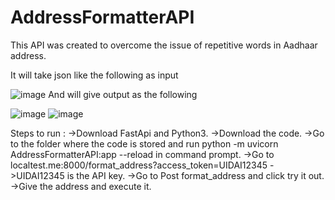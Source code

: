 # AddressFormatterAPI
This API was created to overcome the issue of repetitive words in Aadhaar address.

It will take json like the following as input

![image](https://user-images.githubusercontent.com/85789531/139593876-bd1bbbaf-17cb-4398-97c7-62a343d43a55.png)
And will give output as the following

![image](https://user-images.githubusercontent.com/85789531/139593879-a93f489f-0e73-456c-8261-441208515937.png)
![image](https://user-images.githubusercontent.com/85789531/139593886-be3a4844-6058-4655-a572-076720d17c30.png)

Steps to run :
->Download FastApi and Python3.
->Download the code.
->Go to the folder where the code is stored and run python -m uvicorn AddressFormatterAPI:app --reload in command prompt.
->Go to localtest.me:8000/format_address?access_token=UIDAI12345
->UIDAI12345 is the API key.
->Go to Post format_address and click try it out.
->Give the address and execute it.
